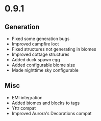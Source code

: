 # 0.9.1

## Generation
* Fixed some generation bugs
* Improved campfire loot
* Fixed structures not generating in biomes
* Improved cottage structures
* Added duck spawn egg
* Added configurable biome size
* Made nighttime sky configurable

## Misc
* EMI integration
* Added biomes and blocks to tags
* Yttr compat
* Improved Aurora's Decorations compat